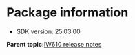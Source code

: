 # Package information

-   SDK version: 25.03.00

**Parent topic:**[IW610 release notes](../topics/iw610-release-notes.md)

